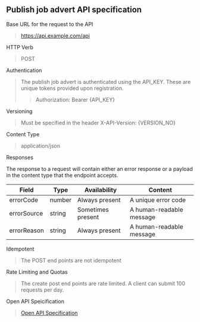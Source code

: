 ## Publish job advert API specification

Base URL for the request to the API

> https://api.example.com/api

HTTP Verb

> POST

Authentication

> The publish job advert is authenticated using the API_KEY. These are unique tokens provided upon registration.
>> Authorization: Bearer {API_KEY}

Versioning

> Must be specified in the header X-API-Version: {VERSION_NO}

Content Type

> application/json

Responses

The response to a request will contain either an error response or a payload in the content type that the endpoint accepts.

| Field         | Type    |  Availability     |  Content                 |
| ------------- | ------- | ----------------- | ------------------------ |
| errorCode     | number  | Always present    | A unique error code      |
| errorSource   | string  | Sometimes present | A human-readable message |
| errorReason   | string  | Always present    | A human-readable message |

Idempotent

> The POST end points are not idempotent

Rate Limiting and Quotas

> The create post end points are rate limited. A client can submit 100 requests per day.

Open API Speicification

> [Open API Specification](./open-api-specification.json)